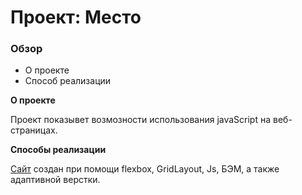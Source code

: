 # Проект: Место

### Обзор

* О проекте
* Способ реализации

**О проекте**

Проект показывет возмозности использования javaScript на веб-страницах. 

**Способы реализации** 

[Сайт](https://pagg16.github.io/mesto/) создан при помощи flexbox, GridLayout, Js, БЭМ, а также адаптивной верстки.

